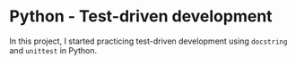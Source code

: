 # Python - Test-driven development

In this project, I started practicing test-driven development using `docstring`
and `unittest` in Python.

